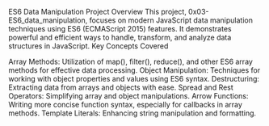 ES6 Data Manipulation
Project Overview
This project, 0x03-ES6_data_manipulation, focuses on modern JavaScript data manipulation techniques using ES6 (ECMAScript 2015) features. It demonstrates powerful and efficient ways to handle, transform, and analyze data structures in JavaScript.
Key Concepts Covered

Array Methods: Utilization of map(), filter(), reduce(), and other ES6 array methods for effective data processing.
Object Manipulation: Techniques for working with object properties and values using ES6 syntax.
Destructuring: Extracting data from arrays and objects with ease.
Spread and Rest Operators: Simplifying array and object manipulations.
Arrow Functions: Writing more concise function syntax, especially for callbacks in array methods.
Template Literals: Enhancing string manipulation and formatting.
